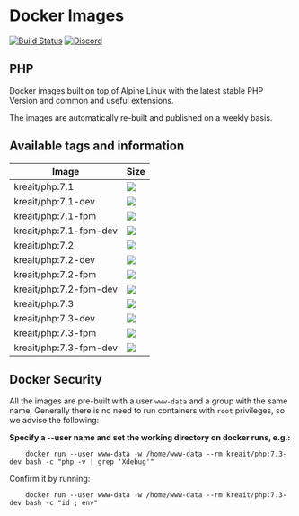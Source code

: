# Docker Images

[![Build Status](https://travis-ci.org/kreait/docker-images.svg?branch=master)](https://travis-ci.org/kreait/docker-images)
[![Discord](https://img.shields.io/discord/523866370778333184.svg?color=7289da&logo=discord)](https://discord.gg/p4W55UM)

## PHP

Docker images built on top of Alpine Linux with the latest stable PHP Version and common and useful extensions.

The images are automatically re-built and published on a weekly basis.

## Available tags and information

| Image  | Size |
| --- | --- |
| kreait/php:7.1          | [![](https://images.microbadger.com/badges/image/kreait/php:7.1.svg)](https://microbadger.com/images/kreait/php:7.1) |
| kreait/php:7.1-dev      | [![](https://images.microbadger.com/badges/image/kreait/php:7.1-dev.svg)](https://microbadger.com/images/kreait/php:7.1-dev) |
| kreait/php:7.1-fpm      | [![](https://images.microbadger.com/badges/image/kreait/php:7.1-fpm.svg)](https://microbadger.com/images/kreait/php:7.1-fpm) |
| kreait/php:7.1-fpm-dev  | [![](https://images.microbadger.com/badges/image/kreait/php:7.1-fpm-dev.svg)](https://microbadger.com/images/kreait/php:7.1-fpm-dev) |
| kreait/php:7.2          | [![](https://images.microbadger.com/badges/image/kreait/php:7.2.svg)](https://microbadger.com/images/kreait/php:7.2) |
| kreait/php:7.2-dev      | [![](https://images.microbadger.com/badges/image/kreait/php:7.2-dev.svg)](https://microbadger.com/images/kreait/php:7.2-dev) |
| kreait/php:7.2-fpm      | [![](https://images.microbadger.com/badges/image/kreait/php:7.2-fpm.svg)](https://microbadger.com/images/kreait/php:7.2-fpm) |
| kreait/php:7.2-fpm-dev  | [![](https://images.microbadger.com/badges/image/kreait/php:7.2-fpm-dev.svg)](https://microbadger.com/images/kreait/php:7.2-fpm-dev) |
| kreait/php:7.3          | [![](https://images.microbadger.com/badges/image/kreait/php:7.3.svg)](https://microbadger.com/images/kreait/php:7.3) |
| kreait/php:7.3-dev      | [![](https://images.microbadger.com/badges/image/kreait/php:7.3-dev.svg)](https://microbadger.com/images/kreait/php:7.3-dev) |
| kreait/php:7.3-fpm      | [![](https://images.microbadger.com/badges/image/kreait/php:7.3-fpm.svg)](https://microbadger.com/images/kreait/php:7.3-fpm) |
| kreait/php:7.3-fpm-dev  | [![](https://images.microbadger.com/badges/image/kreait/php:7.3-fpm-dev.svg)](https://microbadger.com/images/kreait/php:7.3-fpm-dev) |

## Docker Security

All the images are pre-built with a user `www-data` and a group with the same name. Generally there is no need to run containers with `root` privileges, so we advise the following:

**Specify a --user name and set the working directory on docker runs, e.g.:**

```
    docker run --user www-data -w /home/www-data --rm kreait/php:7.3-dev bash -c "php -v | grep 'Xdebug'"
```

Confirm it by running:

```
    docker run --user www-data -w /home/www-data --rm kreait/php:7.3-dev bash -c "id ; env" 
```

